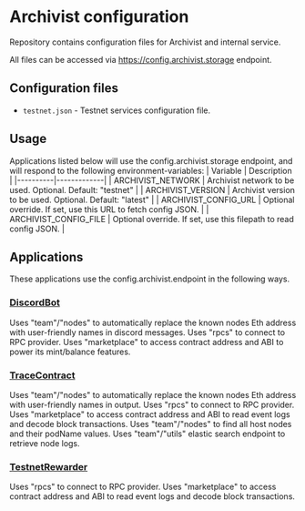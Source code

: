 # Archivist configuration

 Repository contains configuration files for Archivist and internal service.


 All files can be accessed via https://config.archivist.storage endpoint.


## Configuration files

 - `testnet.json` - Testnet services configuration file.

## Usage
Applications listed below will use the config.archivist.storage endpoint, and will respond to the following environment-variables:
| Variable | Description |
|----------|-------------|
| ARCHIVIST_NETWORK | Archivist network to be used. Optional. Default: "testnet" |
| ARCHIVIST_VERSION | Archivist version to be used. Optional. Default: "latest" |
| ARCHIVIST_CONFIG_URL | Optional override. If set, use this URL to fetch config JSON. |
| ARCHIVIST_CONFIG_FILE | Optional override. If set, use this filepath to read config JSON. |

## Applications
These applications use the config.archivist.endpoint in the following ways.

### [DiscordBot](https://github.com/durability-labs/cs-archivist-dist-tests/tree/main/Tools/BiblioTech)
Uses "team"/"nodes" to automatically replace the known nodes Eth address with user-friendly names in discord messages.
Uses "rpcs" to connect to RPC provider.
Uses "marketplace" to access contract address and ABI to power its mint/balance features.

### [TraceContract](https://github.com/durability-labs/cs-archivist-dist-tests/tree/main/Tools/TraceContract)
Uses "team"/"nodes" to automatically replace the known nodes Eth address with user-friendly names in output.
Uses "rpcs" to connect to RPC provider.
Uses "marketplace" to access contract address and ABI to read event logs and decode block transactions.
Uses "team"/"nodes" to find all host nodes and their podName values.
Uses "team"/"utils" elastic search endpoint to retrieve node logs.

### [TestnetRewarder](https://github.com/durability-labs/cs-archivist-dist-tests/tree/main/Tools/TestNetRewarder)
Uses "rpcs" to connect to RPC provider.
Uses "marketplace" to access contract address and ABI to read event logs and decode block transactions.

